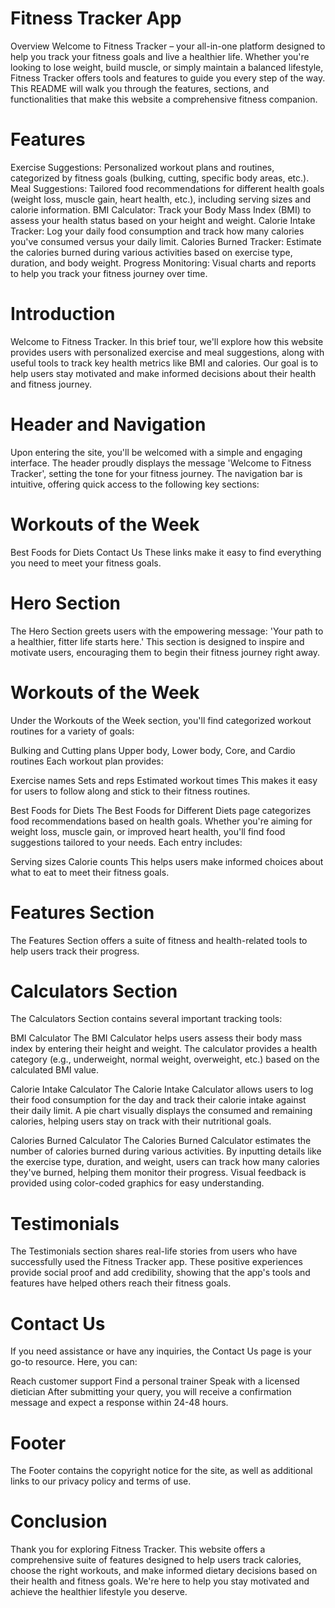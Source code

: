 
# Fitness Tracker App
Overview
Welcome to Fitness Tracker – your all-in-one platform designed to help you track your fitness goals and live a healthier life. Whether 
you're looking to lose weight, build muscle, or simply maintain a balanced lifestyle, Fitness Tracker offers tools and features to guide 
you every step of the way. This README will walk you through the features, sections, and functionalities that make this website a 
comprehensive fitness companion.

# Features
Exercise Suggestions: Personalized workout plans and routines, categorized by fitness goals (bulking, cutting, specific body areas, etc.).
Meal Suggestions: Tailored food recommendations for different health goals (weight loss, muscle gain, heart health, etc.), including serving sizes and calorie information.
BMI Calculator: Track your Body Mass Index (BMI) to assess your health status based on your height and weight.
Calorie Intake Tracker: Log your daily food consumption and track how many calories you've consumed versus your daily limit.
Calories Burned Tracker: Estimate the calories burned during various activities based on exercise type, duration, and body weight.
Progress Monitoring: Visual charts and reports to help you track your fitness journey over time.


# Introduction
Welcome to Fitness Tracker. In this brief tour, we'll explore how this website provides users with personalized exercise and meal 
suggestions, along with useful tools to track key health metrics like BMI and calories. Our goal is to help users stay motivated and make 
informed decisions about their health and fitness journey.

# Header and Navigation
Upon entering the site, you'll be welcomed with a simple and engaging interface. The header proudly displays the message 'Welcome to 
Fitness Tracker', setting the tone for your fitness journey. The navigation bar is intuitive, offering quick access to the following key sections:

# Workouts of the Week
Best Foods for Diets
Contact Us
These links make it easy to find everything you need to meet your fitness goals.

# Hero Section
The Hero Section greets users with the empowering message: 'Your path to a healthier, fitter life starts here.' This section is designed 
to inspire and motivate users, encouraging them to begin their fitness journey right away.

# Workouts of the Week
Under the Workouts of the Week section, you'll find categorized workout routines for a variety of goals:

Bulking and Cutting plans
Upper body, Lower body, Core, and Cardio routines
Each workout plan provides:

Exercise names
Sets and reps
Estimated workout times
This makes it easy for users to follow along and stick to their fitness routines.

Best Foods for Diets
The Best Foods for Different Diets page categorizes food recommendations based on health goals. Whether you're aiming for 
weight loss, muscle gain, or improved heart health, you'll find food suggestions tailored to your needs. Each entry includes:

Serving sizes
Calorie counts
This helps users make informed choices about what to eat to meet their fitness goals.

# Features Section
The Features Section offers a suite of fitness and health-related tools to help users track their progress.

# Calculators Section
The Calculators Section contains several important tracking tools:

BMI Calculator
The BMI Calculator helps users assess their body mass index by entering their height and weight. The calculator provides 
a health category (e.g., underweight, normal weight, overweight, etc.) based on the calculated BMI value.

Calorie Intake Calculator
The Calorie Intake Calculator allows users to log their food consumption for the day and track their calorie intake against 
their daily limit. A pie chart visually displays the consumed and remaining calories, helping users stay on track with their nutritional goals.

Calories Burned Calculator
The Calories Burned Calculator estimates the number of calories burned during various activities. By inputting details like 
the exercise type, duration, and weight, users can track how many calories they've burned, helping them monitor their progress. 
Visual feedback is provided using color-coded graphics for easy understanding.

# Testimonials
The Testimonials section shares real-life stories from users who have successfully used the Fitness Tracker app. These positive 
experiences provide social proof and add credibility, showing that the app's tools and features have helped others reach their fitness goals.

# Contact Us
If you need assistance or have any inquiries, the Contact Us page is your go-to resource. Here, you can:

Reach customer support
Find a personal trainer
Speak with a licensed dietician
After submitting your query, you will receive a confirmation message and expect a response within 24-48 hours.

# Footer
The Footer contains the copyright notice for the site, as well as additional links to our privacy policy and terms of use.

# Conclusion
Thank you for exploring Fitness Tracker. This website offers a comprehensive suite of features designed to help users 
track calories, choose the right workouts, and make informed dietary decisions based on their health and fitness goals. 
We're here to help you stay motivated and achieve the healthier lifestyle you deserve.
